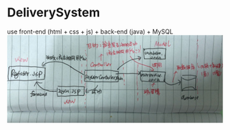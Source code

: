 # DeliverySystem
use front-end (html + css + js) + back-end (java) + MySQL
![avatar](WebContent/image/DesignStructure.jpg)
